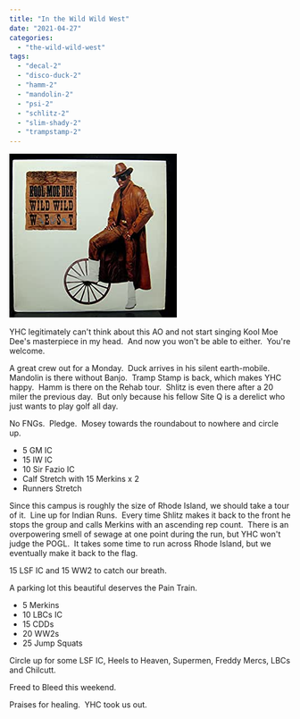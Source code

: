 ```yaml
---
title: "In the Wild Wild West"
date: "2021-04-27"
categories: 
  - "the-wild-wild-west"
tags: 
  - "decal-2"
  - "disco-duck-2"
  - "hamm-2"
  - "mandolin-2"
  - "psi-2"
  - "schlitz-2"
  - "slim-shady-2"
  - "trampstamp-2"
---
```


![](images/Kool-Moe-Dee.jpg)

YHC legitimately can't think about this AO and not start singing Kool Moe Dee's masterpiece in my head.  And now you won't be able to either.  You're welcome.   

A great crew out for a Monday.  Duck arrives in his silent earth-mobile.  Mandolin is there without Banjo.  Tramp Stamp is back, which makes YHC happy.  Hamm is there on the Rehab tour.  Shlitz is even there after a 20 miler the previous day.  But only because his fellow Site Q is a derelict who just wants to play golf all day.

No FNGs.  Pledge.  Mosey towards the roundabout to nowhere and circle up.      

- 5 GM IC
- 15 IW IC
- 10 Sir Fazio IC
- Calf Stretch with 15 Merkins x 2
- Runners Stretch

Since this campus is roughly the size of Rhode Island, we should take a tour of it.  Line up for Indian Runs.  Every time Shlitz makes it back to the front he stops the group and calls Merkins with an ascending rep count.  There is an overpowering smell of sewage at one point during the run, but YHC won't judge the POGL.  It takes some time to run across Rhode Island, but we eventually make it back to the flag.

15 LSF IC and 15 WW2 to catch our breath.

A parking lot this beautiful deserves the Pain Train.

- 5 Merkins
- 10 LBCs IC
- 15 CDDs
- 20 WW2s
- 25 Jump Squats

Circle up for some LSF IC, Heels to Heaven, Supermen, Freddy Mercs, LBCs and Chilcutt. 

Freed to Bleed this weekend. 

Praises for healing.  YHC took us out.
